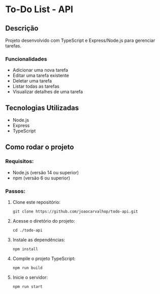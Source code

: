 # To-Do List - API

## Descrição
Projeto desenvolvido com TypeScript e Express/Node.js para gerenciar tarefas.

### Funcionalidades
- Adicionar uma nova tarefa
- Editar uma tarefa existente
- Deletar uma tarefa
- Listar todas as tarefas
- Visualizar detalhes de uma tarefa

## Tecnologias Utilizadas
- Node.js
- Express
- TypeScript

## Como rodar o projeto

### Requisitos:
- Node.js (versão 14 ou superior)
- npm (versão 6 ou superior)

### Passos:

1. Clone este repositório:
   ```
   git clone https://github.com/joaocarvalhop/todo-api.git
   ```

2. Acesse o diretório do projeto:
   ```
   cd ./todo-api
   ```

3. Instale as dependências:
   ```
   npm install
   ```

4. Compile o projeto TypeScript:
   ```
   npm run build
   ```

3. Inicie o servidor:
   ```
   npm run start
   ```
